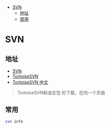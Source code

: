 <!-- TOC -->

- [SVN](#svn)
    - [地址](#地址)
    - [常用](#常用)

<!-- /TOC -->

# SVN

## 地址

- [SVN](https://subversion.apache.org/)
- [TortoiseSVN](https://tortoisesvn.net/)
- [TortoiseSVN 中文](https://tortoisesvn.net/index.zh.html)

> TortoiseSVN和语言包 的下载，在同一个页面

## 常用

```sh
svn info
```
